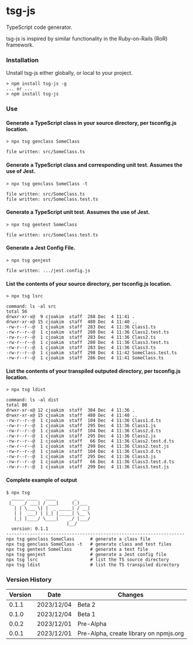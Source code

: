 # tsg-js

TypeScript code generator.

tsg-js is inspired by similar functionality in the Ruby-on-Rails (RoR) framework.

### Installation

Unstall tsg-js either globally, or local to your project.

```
> npm install tsg-js -g
... or ...
> npm install tsg-js
```

### Use

#### Generate a TypeScript class in your source directory, per tsconfig.js location.

```
> npx tsg genclass SomeClass

file written: src/SomeClass.ts
```

#### Generate a TypeScript class and corresponding unit test.  Assumes the use of Jest.

```
> npx tsg genclass SomeClass -t

file written: src/SomeClass.ts
file written: src/SomeClass.test.ts
```

#### Generate a TypeScript unit test.  Assumes the use of Jest.

```
> npx tsg gentest SomeClass

file written: src/SomeClass.test.ts
```

#### Generate a Jest Config File.

```
> npx tsg genjest

file written: .../jest.config.js
```

#### List the contents of your source directory, per tsconfig.js location.

```
> npx tsg lsrc

command: ls -al src
total 56
drwxr-xr-x@  9 cjoakim  staff  288 Dec  4 11:41 .
drwxr-xr-x@ 15 cjoakim  staff  480 Dec  4 11:40 ..
-rw-r--r--@  1 cjoakim  staff  283 Dec  4 11:36 Class1.ts
-rw-r--r--@  1 cjoakim  staff  280 Dec  4 11:36 Class2.test.ts
-rw-r--r--@  1 cjoakim  staff  283 Dec  4 11:36 Class2.ts
-rw-r--r--@  1 cjoakim  staff  280 Dec  4 11:36 Class3.test.ts
-rw-r--r--@  1 cjoakim  staff  283 Dec  4 11:36 Class3.ts
-rw-r--r--@  1 cjoakim  staff  298 Dec  4 11:42 SomeClass.test.ts
-rw-r--r--@  1 cjoakim  staff  286 Dec  4 11:41 SomeClass.ts
```

#### List the contents of your transpiled outputed directory, per tsconfig.js location.

```
> npx tsg ldist

command: ls -al dist
total 80
drwxr-xr-x@ 12 cjoakim  staff  384 Dec  4 11:36 .
drwxr-xr-x@ 15 cjoakim  staff  480 Dec  4 11:40 ..
-rw-r--r--@  1 cjoakim  staff  104 Dec  4 11:36 Class1.d.ts
-rw-r--r--@  1 cjoakim  staff  295 Dec  4 11:36 Class1.js
-rw-r--r--@  1 cjoakim  staff  104 Dec  4 11:36 Class2.d.ts
-rw-r--r--@  1 cjoakim  staff  295 Dec  4 11:36 Class2.js
-rw-r--r--@  1 cjoakim  staff   66 Dec  4 11:36 Class2.test.d.ts
-rw-r--r--@  1 cjoakim  staff  299 Dec  4 11:36 Class2.test.js
-rw-r--r--@  1 cjoakim  staff  104 Dec  4 11:36 Class3.d.ts
-rw-r--r--@  1 cjoakim  staff  295 Dec  4 11:36 Class3.js
-rw-r--r--@  1 cjoakim  staff   66 Dec  4 11:36 Class3.test.d.ts
-rw-r--r--@  1 cjoakim  staff  299 Dec  4 11:36 Class3.test.js
```

#### Complete example of output

```
$ npx tsg
  _____ ____   ____       _
 |_   _/ ___| / ___|     (_)___
   | | \___ \| |  _ _____| / __|
   | |  ___) | |_| |_____| \__ \
   |_| |____/ \____|    _/ |___/
                       |__/
  version: 0.1.1
--------------------------------------------------------------------
npx tsg genclass SomeClass      # generate a class file
npx tsg genclass SomeClass -t   # generate class and test files
npx tsg gentest SomeClass       # generate a test file
npx tsg genjest                 # generate a Jest config file
npx tsg lsrc                    # list the TS source directory
npx tsg ldist                   # list the TS transpiled directory
```

### Version History

| Version |    Date    | Changes                                                         |
| ------- | ---------- | --------------------------------------------------------------- |
|  0.1.1  | 2023/12/04 | Beta 2                                                          |
|  0.1.0  | 2023/12/04 | Beta 1                                                          |
|  0.0.2  | 2023/12/01 | Pre-Alpha                                                       |
|  0.0.1  | 2023/12/01 | Pre-Alpha, create library on npmjs.org                          |

